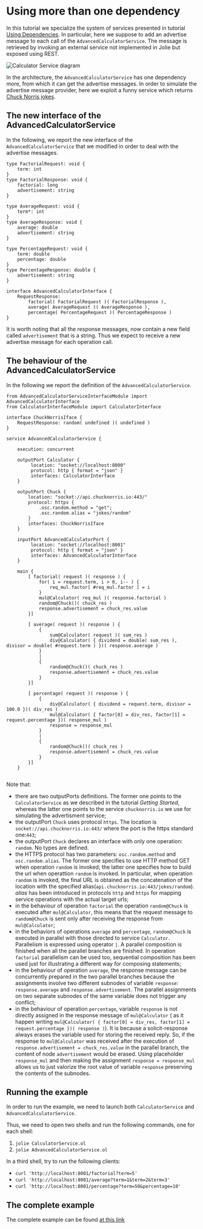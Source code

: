# Using more than one dependency

In this tutorial we specialize the system of services presented in tutorial [Using Dependencies](https://docs.jolie-lang.org/v1.10.x/tutorials/using-dependencies/).
In particular, here we suppose to add an advertise message to each call of the `AdvancedCalculatorService`.
The message is retrieved by invoking an external service not implemented in Jolie but exposed using REST.

![Calculator Service diagram](../../.gitbook/assets/using_more_than_one_dependency01.png)

In the architecture, the `AdvancedCalculatorService` has one dependency more, from which it can get the advertise messages.
In order to simulate the advertise message provider, here we exploit a funny service which returns [Chuck Norris jokes](https://api.chucknorris.io/).

## The new interface of the AdvancedCalculatorService

In the following, we report the new interface of the `AdvancedCalculatorService` that we modified in order to deal with the advertise messages.

```jolie
type FactorialRequest: void {
    term: int
}
type FactorialResponse: void {
    factorial: long 
    advertisement: string
}

type AverageRequest: void {
    term*: int 
}
type AverageResponse: void {
    average: double
    advertisement: string
}

type PercentageRequest: void {
    term: double
    percentage: double
}
type PercentageResponse: double {
    advertisement: string 
}

interface AdvancedCalculatorInterface {
    RequestResponse:
        factorial( FactorialRequest )( FactorialResponse ),
        average( AverageRequest )( AverageResponse ),
        percentage( PercentageRequest )( PercentageResponse )
}

```

It is worth noting that all the response messages, now contain a new field called `advertisement` that is a string. Thus we expect to receive a new advertise message for each operation call.

## The behaviour of the AdvancedCalculatorService

In the following we report the definition of the `AdvancedCalculatorService`.

```jolie
from AdvancedCalculatorServiceInterfaceModule import AdvancedCalculatorInterface
from CalculatorInterfaceModule import CalculatorInterface

interface ChuckNorrisIface {
    RequestResponse: random( undefined )( undefined )
}

service AdvancedCalculatorService {

    execution: concurrent

    outputPort Calculator {
         location: "socket://localhost:8000"
         protocol: http { format = "json" }
         interfaces: CalculatorInterface
    }
    
    outputPort Chuck {
        location: "socket://api.chucknorris.io:443/"
        protocol: https {
            .osc.random.method = "get";
            .osc.random.alias = "jokes/random"
        }
        interfaces: ChuckNorrisIface
    }

    inputPort AdvancedCalculatorPort {
         location: "socket://localhost:8001"
         protocol: http { format = "json" }
         interfaces: AdvancedCalculatorInterface
    }

    main {
        [ factorial( request )( response ) {
            for( i = request.term, i > 0, i-- ) {
                req_mul.factor[ #req_mul.factor ] = i
            }
            mul@Calculator( req_mul )( response.factorial )  
            random@Chuck()( chuck_res )
            response.advertisement = chuck_res.value          
        }]

        [ average( request )( response ) {
            {
                sum@Calculator( request )( sum_res )
                div@Calculator( { dividend = double( sum_res ), divisor = double( #request.term ) })( response.average )
            }
            |
            {
                random@Chuck()( chuck_res )
                response.advertisement = chuck_res.value
            }
        }]

        [ percentage( request )( response ) {
            {
                div@Calculator( { dividend = request.term, divisor = 100.0 })( div_res )
                mul@Calculator( { factor[0] = div_res, factor[1] = request.percentage })( response_mul )
                response = response_mul
            }
            |
            {
                random@Chuck()( chuck_res )
                response.advertisement = chuck_res.value
            }
        }]
    }


```

Note that:

- there are two outputPorts definitions. The former one points to the `CalculatorService` as we described in the tutorial _Getting Started_, whereas the latter one points to the service `chucknorris.io` we use for simulating the advertisment service;
- the outputPort `Chuck` uses protocol `https`. The location is `socket://api.chucknorris.io:443/`  where the port is the https standard one:`443`;
- the outputPort `Chuck` declares an interface with only one operation: `random`. No types are defined.
- the HTTPS protocol has two parameters: `osc.random.method` and `osc.random.alias`. The former one specifies to use HTTP method GET when operation `random` is invoked; the latter one specifies how to build the url when operattion `random` is invoked. In particular, when operation `random` is invoked, the final URL is obtained as the concatenation of the location  with the specified alias(`api.chucknorris.io:443/jokes/random`). _alias_ has been introduced in protocols `http` and `https` for mapping service operations with the actual target urls;
- in the behaviour of operation `factorial` the operation `random@Chuck` is executed after `mul@Calculator`, this means that the request message to `random@Chuck` is sent only after receiving the response from `mul@Calculator`;
- in the behaviors of operations `average` and `percentage`, `random@Chuck` is executed in parallel with those directed to service `Calculator`. Parallelism is expressed using operator `|`. A parallel composition is finished when all the parallel branches are finished. In operation `factorial` parallelism can be used too,  sequential composition has been used just for illustrating a different way for composing statements;
- in the behaviour of operation `average`, the response message can be concurrently prepared in the two parallel branches because the assignments involve two different subnodes of variable `response`: `response.average` and `response.advertisement`. The parallel assignments on two separate subnodes of the same variable does not trigger any conflict;
- in the behaviour of operation `percentage`, variable `response` is not directly assigned in the response message of `mul@Calculator` ( as it happen writing `mul@Calculator( { factor[0] = div_res, factor[1] = request.percentage })( response )`). It is because a solicit-response always erases the variable used for storing the received reply. So, if the response to `mul@Calculator` was received after the execution of `response.advertisement = chuck_res.value` in the parallel branch, the content of node `advertisement` would be erased.  Using placeholder `response_mul` and then making the assignment `response = response_mul` allows us to just valorize the root value of variable `response` preserving the contents of the subnodes.

## Running the example

In order to run the example, we need to launch both `CalculatorService` and `AdvancedCalculatorService`.

Thus, we need to open two shells and run the following commands, one for each shell:

1. `jolie CalculatorService.ol`
2. `jolie AdvancedCalculatorService.ol`

In a third shell, try to run the following clients:

- `curl 'http://localhost:8001/factorial?term=5'`
- `curl 'http://localhost:8001/average?term=1&term=2&term=3'`
- `curl 'http://localhost:8001/percentage?term=50&percentage=10'`

## The complete example

The complete example can be found [at this link](https://github.com/jolie/examples/tree/master/v1.10.x/tutorials/using_more_than_one_dependency)
